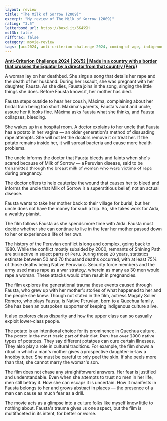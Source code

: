 ```yaml
---
layout: review
title: "The Milk of Sorrow (2009)"
excerpt: "My review of The Milk of Sorrow (2009)"
rating: "3.5"
letterboxd_url: https://boxd.it/6K45SH
mst3k: false
rifftrax: false
category: movie-review
tags: [acc2024, anti-criterion-challenge-2024, coming-of-age, indigenous, directed-by-women, written-by-women, golden-bear]
---
```


<b><a href="https://boxd.it/qBmUY/detail" target="_blank" rel="noopener">Anti-Criterion Challenge 2024 | 26/52 | Made in a country with a border that crosses the Equator by a director from that country (Peru)</a></b>

A woman lay on her deathbed. She sings a song that details her rape and the death of her husband. During her assault, she was pregnant with her daughter, Fausta. As she dies, Fausta joins in the song, singing the little things she does. Before Fausta knows it, her mother has died.

Fausta steps outside to hear her cousin, Máxima, complaining about her bridal train being too short. Máxima's parents, Fausta's aunt and uncle, assure her it looks fine. Máxima asks Fausta what she thinks, and Fausta collapses, bleeding.

She wakes up in a hospital room. A doctor explains to her uncle that Fausta has a potato in her vagina — an older generation's method of dissuading rape attempts. She will not let the doctors remove it or treat her. If the potato remains inside her, it will spread bacteria and cause more health problems.

The uncle informs the doctor that Fausta bleeds and faints when she's scared because of Milk of Sorrow — a Peruvian disease, said to be transmitted through the breast milk of women who were victims of rape during pregnancy.

The doctor offers to help cauterize the wound that causes her to bleed and informs the uncle that Milk of Sorrow is a superstitious belief, not an actual disease.

Fausta wants to take her mother back to their village for burial, but her uncle does not have the money for such a trip. So, she takes work for Aída, a wealthy pianist.

The film follows Fausta as she spends more time with Aída. Fausta must decide whether she can continue to live in the fear her mother passed down to her or experience a life of her own.

The history of the Peruvian conflict is long and complex, going back to 1980. While the conflict mostly subsided by 2000, remnants of Shining Path are still active in select parts of Peru. During those 20 years, statistics estimate between 50 and 70 thousand deaths occurred, with at least 75% of those deaths being Native Peruvians. Security force members and the army used mass rape as a war strategy, wherein as many as 30 men would rape a woman. These attacks would often result in pregnancies.

The film explores the generational trauma these events caused through Fausta, who grew up with her mother's stories of what happened to her and the people she knew. Though not stated in the film, actress Magaly Solier Romero, who plays Fausta, is Native Peruvian, born to a Quechua family. She has been an outspoken supporter of keeping indigenous culture alive.

It also explores class disparity and how the upper class can so casually exploit lower-class people.

The potato is an intentional choice for its prominence in Quechua culture. The potato is the most basic part of their diet. Peru has over 2800 native types of potatoes. They say different potatoes can cure certain illnesses. They also play a role in cultural traditions. For example, the film shows a ritual in which a man's mother gives a prospective daughter-in-law a knobby tuber. She must be careful to only peel the skin. If she peels more than that, she cannot marry the woman's son.

The film does not chase any straightforward answers. Her fear is justified and understandable. Even when she attempts to trust no men in her life, men still betray it. How she can escape it is uncertain. How it manifests in Fausta belongs to her and grows abstract in places — the presence of a man can cause as much fear as a drill.

The movie acts as a glimpse into a culture folks like myself know little to nothing about. Fausta's trauma gives us one aspect, but the film is multifaceted in its intent, for better or worse.
